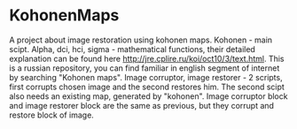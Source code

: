 # KohonenMaps
A project about image restoration using kohonen maps.
Kohonen - main scipt.
Alpha, dci, hci, sigma - mathematical functions, their detailed explanation can be found here http://jre.cplire.ru/koi/oct10/3/text.html. This is a russian repository, you can find familiar in english segment of internet by searching "Kohonen maps".
Image corruptor, image restorer - 2 scripts, first corrupts chosen image and the second restores him. The second scipt also needs an existing map, generated by "kohonen".
Image corruptor block and image restorer block are the same as previous, but they corrupt and restore block of image.
